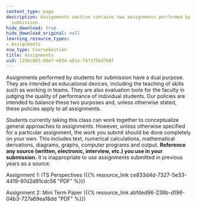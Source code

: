 ```yaml
---
content_type: page
description: Assignments section contains two assignments performed by students for
  submission.
hide_download: true
hide_download_original: null
learning_resource_types:
- Assignments
ocw_type: CourseSection
title: Assignments
uid: 1298c883-00e7-e034-a61e-7473f5bd7b0f
---
```


Assignments performed by students for submission have a dual purpose. They are intended as educational devices, including the teaching of skills such as working in teams. They are also evaluation tools for the faculty in judging the quality of performance of individual students. Our policies are intended to balance these two purposes and, unless otherwise stated, these policies apply to all assignments.

Students currently taking this class can work together to conceptualize general approaches to assignments. However, unless otherwise specified for a particular assignment, the work you submit should be done completely on your own. This includes text, numerical calculations, mathematical derivations, diagrams, graphs, computer programs and output. **Reference any source (written, electronic, interview, etc.) you use in your submission.** It is inappropriate to use assignments submitted in previous years as a source.

Assignment 1: ITS Perspectives ({{% resource_link ce833d4d-7327-5e33-4419-97d2d91cdc56 "PDF" %}})

Assignment 2: Mini Term Paper ({{% resource_link abfded96-238b-d196-04b3-727a69ea18dd "PDF" %}})